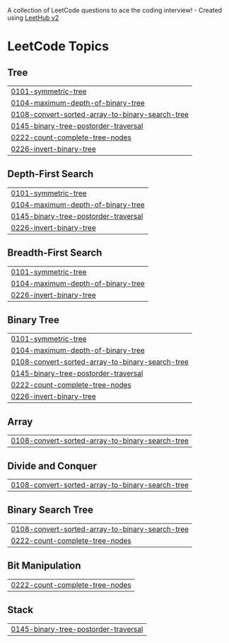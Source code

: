 A collection of LeetCode questions to ace the coding interview! - Created using [LeetHub v2](https://github.com/arunbhardwaj/LeetHub-2.0)
<!---LeetCode Topics Start-->
# LeetCode Topics
## Tree
|  |
| ------- |
| [0101-symmetric-tree](https://github.com/pieceofcakey/LeetCode/tree/master/0101-symmetric-tree) |
| [0104-maximum-depth-of-binary-tree](https://github.com/pieceofcakey/LeetCode/tree/master/0104-maximum-depth-of-binary-tree) |
| [0108-convert-sorted-array-to-binary-search-tree](https://github.com/pieceofcakey/LeetCode/tree/master/0108-convert-sorted-array-to-binary-search-tree) |
| [0145-binary-tree-postorder-traversal](https://github.com/pieceofcakey/LeetCode/tree/master/0145-binary-tree-postorder-traversal) |
| [0222-count-complete-tree-nodes](https://github.com/pieceofcakey/LeetCode/tree/master/0222-count-complete-tree-nodes) |
| [0226-invert-binary-tree](https://github.com/pieceofcakey/LeetCode/tree/master/0226-invert-binary-tree) |
## Depth-First Search
|  |
| ------- |
| [0101-symmetric-tree](https://github.com/pieceofcakey/LeetCode/tree/master/0101-symmetric-tree) |
| [0104-maximum-depth-of-binary-tree](https://github.com/pieceofcakey/LeetCode/tree/master/0104-maximum-depth-of-binary-tree) |
| [0145-binary-tree-postorder-traversal](https://github.com/pieceofcakey/LeetCode/tree/master/0145-binary-tree-postorder-traversal) |
| [0226-invert-binary-tree](https://github.com/pieceofcakey/LeetCode/tree/master/0226-invert-binary-tree) |
## Breadth-First Search
|  |
| ------- |
| [0101-symmetric-tree](https://github.com/pieceofcakey/LeetCode/tree/master/0101-symmetric-tree) |
| [0104-maximum-depth-of-binary-tree](https://github.com/pieceofcakey/LeetCode/tree/master/0104-maximum-depth-of-binary-tree) |
| [0226-invert-binary-tree](https://github.com/pieceofcakey/LeetCode/tree/master/0226-invert-binary-tree) |
## Binary Tree
|  |
| ------- |
| [0101-symmetric-tree](https://github.com/pieceofcakey/LeetCode/tree/master/0101-symmetric-tree) |
| [0104-maximum-depth-of-binary-tree](https://github.com/pieceofcakey/LeetCode/tree/master/0104-maximum-depth-of-binary-tree) |
| [0108-convert-sorted-array-to-binary-search-tree](https://github.com/pieceofcakey/LeetCode/tree/master/0108-convert-sorted-array-to-binary-search-tree) |
| [0145-binary-tree-postorder-traversal](https://github.com/pieceofcakey/LeetCode/tree/master/0145-binary-tree-postorder-traversal) |
| [0222-count-complete-tree-nodes](https://github.com/pieceofcakey/LeetCode/tree/master/0222-count-complete-tree-nodes) |
| [0226-invert-binary-tree](https://github.com/pieceofcakey/LeetCode/tree/master/0226-invert-binary-tree) |
## Array
|  |
| ------- |
| [0108-convert-sorted-array-to-binary-search-tree](https://github.com/pieceofcakey/LeetCode/tree/master/0108-convert-sorted-array-to-binary-search-tree) |
## Divide and Conquer
|  |
| ------- |
| [0108-convert-sorted-array-to-binary-search-tree](https://github.com/pieceofcakey/LeetCode/tree/master/0108-convert-sorted-array-to-binary-search-tree) |
## Binary Search Tree
|  |
| ------- |
| [0108-convert-sorted-array-to-binary-search-tree](https://github.com/pieceofcakey/LeetCode/tree/master/0108-convert-sorted-array-to-binary-search-tree) |
| [0222-count-complete-tree-nodes](https://github.com/pieceofcakey/LeetCode/tree/master/0222-count-complete-tree-nodes) |
## Bit Manipulation
|  |
| ------- |
| [0222-count-complete-tree-nodes](https://github.com/pieceofcakey/LeetCode/tree/master/0222-count-complete-tree-nodes) |
## Stack
|  |
| ------- |
| [0145-binary-tree-postorder-traversal](https://github.com/pieceofcakey/LeetCode/tree/master/0145-binary-tree-postorder-traversal) |
<!---LeetCode Topics End-->